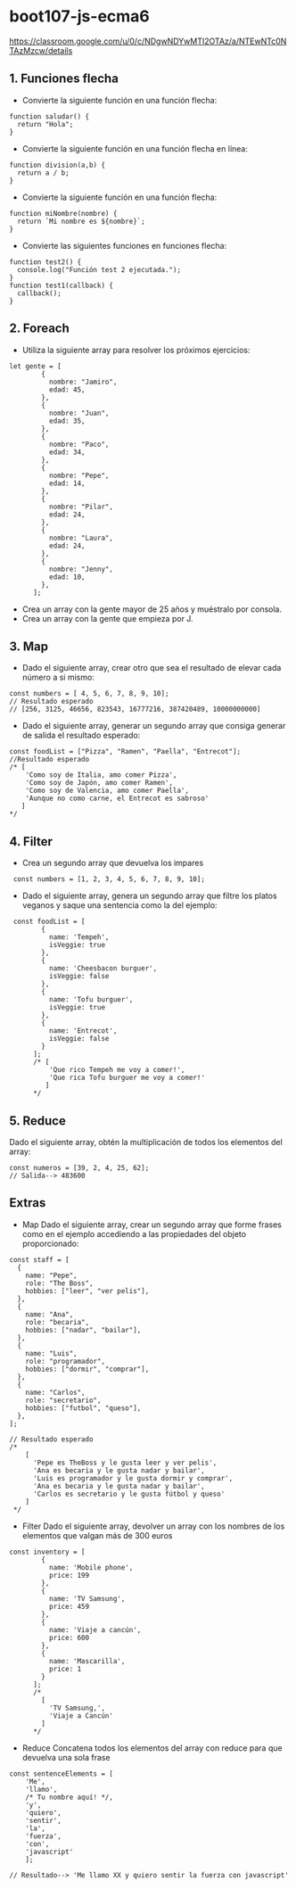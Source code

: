 # boot107-js-ecma6

https://classroom.google.com/u/0/c/NDgwNDYwMTI2OTAz/a/NTEwNTc0NTAzMzcw/details

## 1. Funciones flecha
* Convierte la siguiente función en una función flecha:
```
function saludar() {
  return "Hola";
}
```
* Convierte la siguiente función en una función flecha en línea:
```
function division(a,b) {
  return a / b;
}
```
* Convierte la siguiente función en una función flecha:
```
function miNombre(nombre) {
  return `Mi nombre es ${nombre}`;
}
```
* Convierte las siguientes funciones en funciones flecha:
```
function test2() {
  console.log("Función test 2 ejecutada.");
}
function test1(callback) {
  callback();
}
```
## 2. Foreach
* Utiliza la siguiente array para resolver los próximos ejercicios:

```
let gente = [
        {
          nombre: "Jamiro",
          edad: 45,
        },
        {
          nombre: "Juan",
          edad: 35,
        },
        {
          nombre: "Paco",
          edad: 34,
        },
        {
          nombre: "Pepe",
          edad: 14,
        },
        {
          nombre: "Pilar",
          edad: 24,
        },
        {
          nombre: "Laura",
          edad: 24,
        },
        {
          nombre: "Jenny",
          edad: 10,
        },
      ];
```


* Crea un array con la gente mayor de 25 años y muéstralo por consola.
* Crea un array con la gente que empieza por J.


## 3. Map
* Dado el siguiente array, crear otro que sea el resultado de elevar cada número a si mismo:
```
const numbers = [ 4, 5, 6, 7, 8, 9, 10];
// Resultado esperado
// [256, 3125, 46656, 823543, 16777216, 387420489, 10000000000]
```
* Dado el siguiente array, generar un segundo array que consiga generar de salida el resultado esperado:
```
const foodList = ["Pizza", "Ramen", "Paella", "Entrecot"];
//Resultado esperado
/* [
    'Como soy de Italia, amo comer Pizza',
    'Como soy de Japón, amo comer Ramen',
    'Como soy de Valencia, amo comer Paella',
    'Aunque no como carne, el Entrecot es sabroso'
   ]
*/
```



## 4. Filter
* Crea un segundo array que devuelva los impares
```
 const numbers = [1, 2, 3, 4, 5, 6, 7, 8, 9, 10];
```
* Dado el siguiente array, genera un segundo array que filtre los platos veganos y saque una sentencia como la del ejemplo:
```
 const foodList = [
        {
          name: 'Tempeh',
          isVeggie: true
        },
        {
          name: 'Cheesbacon burguer',
          isVeggie: false
        },
        {
          name: 'Tofu burguer',
          isVeggie: true
        },
        {
          name: 'Entrecot',
          isVeggie: false
        }
      ];
      /* [
          'Que rico Tempeh me voy a comer!',
          'Que rica Tofu burguer me voy a comer!'
         ]
      */
```
## 5. Reduce
Dado el siguiente array, obtén la multiplicación de todos los elementos del array:
```
const numeros = [39, 2, 4, 25, 62];
// Salida--> 483600
```


## Extras
* Map
    Dado el siguiente array, crear un segundo array que forme frases como en el ejemplo accediendo a las propiedades del objeto proporcionado:
```
const staff = [
  {
    name: "Pepe",
    role: "The Boss",
    hobbies: ["leer", "ver pelis"],
  },
  {
    name: "Ana",
    role: "becaria",
    hobbies: ["nadar", "bailar"],
  },
  {
    name: "Luis",
    role: "programador",
    hobbies: ["dormir", "comprar"],
  },
  {
    name: "Carlos",
    role: "secretario",
    hobbies: ["futbol", "queso"],
  },
];

// Resultado esperado
/*
    [
      'Pepe es TheBoss y le gusta leer y ver pelis',
      'Ana es becaria y le gusta nadar y bailar',
      'Luis es programador y le gusta dormir y comprar',
      'Ana es becaria y le gusta nadar y bailar',
      'Carlos es secretario y le gusta fútbol y queso'
    ]
 */
```

* Filter
    Dado el siguiente array, devolver un array con los nombres de los elementos que valgan más de 300 euros
```
const inventory = [
        {
          name: 'Mobile phone',
          price: 199
        },
        {
          name: 'TV Samsung',
          price: 459
        },
        {
          name: 'Viaje a cancún',
          price: 600
        },
        {
          name: 'Mascarilla',
          price: 1
        }
      ];
      /*
        [
          'TV Samsung,',
          'Viaje a Cancún'
        ]
      */
```

* Reduce
    Concatena todos los elementos del array con reduce para que devuelva una sola frase
```
const sentenceElements = [
    'Me',
    'llamo',
    /* Tu nombre aquí! */,
    'y',
    'quiero',
    'sentir',
    'la',
    'fuerza',
    'con',
    'javascript'
    ];

// Resultado--> 'Me llamo XX y quiero sentir la fuerza con javascript'
```

